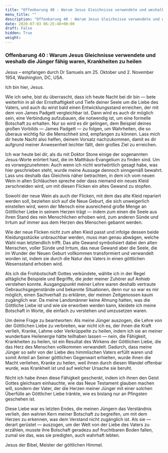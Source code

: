 ```yaml
---
title: "Offenbarung 40 : Warum Jesus Gleichnisse verwendete und weshalb die Jünger fähig waren, Krankheiten zu heilen"
menu_title: ""
description: "Offenbarung 40 : Warum Jesus Gleichnisse verwendete und weshalb die Jünger fähig waren, Krankheiten zu heilen"
date: 2020-07-03 06:25:48+00:00
draft: False
hidden: True
weight:
---
```

### Offenbarung 40 : Warum Jesus Gleichnisse verwendete und weshalb die Jünger fähig waren, Krankheiten zu heilen

Jesus – empfangen durch Dr Samuels am 25. Oktober und 2. November 1954, Washington, DC, USA.

Ich bin hier, Jesus.

Wie ich sehe, bist du überrascht, dass ich heute Nacht bei dir bin — bete weiterhin in all der Ernsthaftigkeit und Tiefe deiner Seele um die Liebe des Vaters, und auch du wirst bald einen Entwicklungsstand erreichen, der mit dem von James Padgett vergleichbar ist. Dann wird es auch dir möglich sein, eine Verbindung aufzubauen, die notwendig ist, um eine formelle Botschaft zu erhalten. Nur so wird es dir gelingen, dem Beispiel deines großen Vorbilds — James Padgett — zu folgen, um Wahrheiten, die so überaus wichtig für die Menschheit sind, empfangen zu können. Lass mich dir heute Nacht also helfen, deinem Vorsatz nachzukommen, damit es dir aufgrund meiner Anwesenheit leichter fällt, dein großes Ziel zu erreichen.

Ich war heute bei dir, als du mit Doktor Stone einige der sogenannten Jesus-Worte erörtert hast, die im Matthäus-Evangelium zu finden sind. Um es vorwegzunehmen: Auch wenn ich nicht wortwörtlich gesagt habe, was hier geschrieben steht, wurde meine Aussage dennoch sinngemäß bewahrt. Lass uns deshalb das Gleichnis näher betrachten, in dem ich vom neuen Wein in alten Schläuchen spreche oder dass niemand ein neues Kleid zerschneiden wird, um mit diesen Flicken ein altes Gewand zu stopfen.

Sowohl der neue Wein als auch der Flicken, mit dem das alte Kleid repariert werden soll, beziehen sich auf die Neue Geburt, die sich unweigerlich einstellen wird, wenn der Mensch eine ausreichend große Menge an Göttlicher Liebe in seinem Herzen trägt — indem zum einen die Seele aus ihren Stand des rein Menschlichen erhoben wird, zum anderen Sünde und Irrtum auf immer aus dem Herzen des Menschen gebannt werden.  

Wie der neue Flicken nicht zum alten Kleid passt und infolge dessen beide Kleidungsstücke unbrauchbar werden, muss man genau abwägen, welche Wahl man letztendlich trifft. Das alte Gewand symbolisiert dabei den alten Menschen, voller Sünde und Irrtum, das neue Gewand aber die Seele, die im Wunder der Neuen Geburt vollkommen transformiert und verwandelt worden ist, indem sie durch die Natur des Vaters in einen göttlichen Wesensstand erhoben wird.

Als ich die Frohbotschaft Gottes verkündete, wählte ich in der Regel alltägliche Beispiele und Begriffe, die jeder meiner Zuhörer auf Anhieb verstehen konnte. Ausgangspunkt meiner Lehre waren deshalb vertraute Gebrauchsgegenstände und bekannte Situationen, denn nur so war es mir möglich, einen Sachverhalt zu erklären, der meinen Zeitgenossen kaum zugänglich war. Da meine Landsmänner keine Ahnung hatten, was die Göttliche Liebe ist und wie sie erworben werden kann, kleidete ich meine Botschaft in Worte, die einfach zu verstehen und umzusetzen waren.

Um deine Frage zu beantworten: Als meine Jünger auszogen, die Lehre von der Göttlichen Liebe zu verbreiten, war nicht ich es, der ihnen die Kraft verlieh, Kranke, Lahme oder Verkrüppelte zu heilen, indem ich sie an meiner wunderbare Heilenergie hätte teilhaben lassen — nein, die Fähigkeit, Krankheiten zu heilen, ist ein Resultat des Wirkens der Göttlichen Liebe, die das Herz des Menschen vollkommen verwandelt. Dadurch, dass meine Jünger so sehr von der Liebe des himmlischen Vaters erfüllt waren und somit Anteil an Seiner göttlichen Gegenwart erhielten, wurde ihnen die Macht verliehen, Kranke zu heilen, weil ihnen durch diesen Wandel offenbar wurde, was Krankheit ist und auf welcher Ursache sie beruht.

Nicht ich habe ihnen diese Fähigkeit geschenkt, indem ich ihnen den Geist Gottes gleichsam einhauchte, wie das Neue Testament glauben machen will, sondern der Vater, der die Herzen meiner Jünger mit einer solchen Überfülle an Göttlicher Liebe tränkte, wie es bislang nur an Pfingsten geschehen ist.  

Diese Liebe war es letzten Endes, die meinen Jüngern das Verständnis verlieh, den wahren Kern meiner Botschaft zu begreifen, um mit dem Herzen zu erkennen, was dem Verstand nicht zugänglich ist. Als sie — derart gerüstet — auszogen, um der Welt von der Liebe des Vaters zu erzählen, musste ihre Botschaft geradezu auf fruchtbaren Boden fallen, zumal sie das, was sie predigten, auch wahrhaft lebten.

Jesus der Bibel, Meister der göttlichen Himmel.
